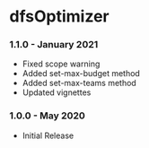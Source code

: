 # dfsOptimizer

### 1.1.0 - January 2021
* Fixed scope warning
* Added set-max-budget method
* Added set-max-teams method
* Updated vignettes

### 1.0.0 - May 2020
* Initial Release

